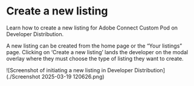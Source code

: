 # Create a new listing

Learn how to create a new listing for Adobe Connect Custom Pod on Developer Distribution. 

A new listing can be created from the home page or the “Your listings” page. Clicking on ‘Create a new listing’ lands the developer on the modal overlay where they must choose the type of listing they want to create.

![Screenshot of initiating a new listing in Developer Distribution](./Screenshot 2025-03-19 120626.png)
